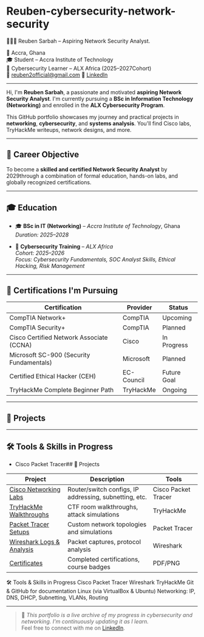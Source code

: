 # Reuben-cybersecurity-network-security

 👨🏾‍💻 Reuben Sarbah – Aspiring Network Security Analyst.

📍 Accra, Ghana  
🎓 Student – Accra Institute of Technology  
🔐 Cybersecurity Learner – ALX Africa (2025–2027Cohort)  
📧 reuben2official@gmail.com 
🔗 [LinkedIn](https://www.linkedin.com/in/reuben-sarbah-b35414366)

---

Hi, I'm **Reuben Sarbah**, a passionate and motivated **aspiring Network Security Analyst**. I'm currently pursuing a **BSc in Information Technology (Networking)** and enrolled in the **ALX Cybersecurity Program**.

This GitHub portfolio showcases my journey and practical projects in **networking**, **cybersecurity**, and **systems analysis**. You'll find Cisco labs, TryHackMe writeups, network designs, and more.

---

## 🎯 Career Objective

To become a **skilled and certified Network Security Analyst** by 2029through a combination of formal education, hands-on labs, and globally recognized certifications.

---

## 🎓 Education

- 🎓 **BSc in IT (Networking)** – *Accra Institute of Technology*, Ghana  
  *Duration: 2025–2028*

- 🔐 **Cybersecurity Training** – *ALX Africa*  
  *Cohort: 2025–2026*  
  *Focus: Cybersecurity Fundamentals, SOC Analyst Skills, Ethical Hacking, Risk Management*

---

## 📜 Certifications I'm Pursuing

| Certification                     | Provider      | Status        |
|----------------------------------|---------------|----------------|
| CompTIA Network+                 | CompTIA       | Upcoming       |
| CompTIA Security+                | CompTIA       | Planned        |
| Cisco Certified Network Associate (CCNA) | Cisco | In Progress     |
| Microsoft SC-900 (Security Fundamentals) | Microsoft | Planned    |
| Certified Ethical Hacker (CEH)   | EC-Council    | Future Goal    |
| TryHackMe Complete Beginner Path | TryHackMe     | Ongoing        |

---

## 🧪 Projects



---

## 🛠 Tools & Skills in Progress

- Cisco Packet Tracer## 🧪 Projects

| Project | Description | Tools |
|--------|-------------|-------|
| [Cisco Networking Labs](https://github.com/Reuben-cybersecurity-network-security/tree/main/Cisco-Networking-Labs) | Router/switch configs, IP addressing, subnetting, etc. | Cisco Packet Tracer |
| [TryHackMe Walkthroughs](#) | CTF room walkthroughs, attack simulations | TryHackMe |
| [Packet Tracer Setups](#) | Custom network topologies and simulations | Packet Tracer |
| [Wireshark Logs & Analysis](#) | Packet captures, protocol analysis | Wireshark |
| [Certificates](#) | Completed certifications, course badges | PDF/PNG |
🛠 Tools & Skills in Progress
Cisco Packet Tracer
Wireshark
TryHackMe
Git & GitHub for documentation
Linux (via VirtualBox & Ubuntu)
Networking: IP, DNS, DHCP, Subnetting, VLANs, Routing


---

> 💼 _This portfolio is a live archive of my progress in cybersecurity and networking. I'm continuously updating it as I learn._  
> Feel free to connect with me on [LinkedIn](https://www.linkedin.com/in/reuben-sarbah-b35414366).



